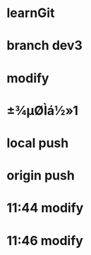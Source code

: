 # learnGit
# branch dev3
# modify

# ±¾µØÌá½»1

# local push

# origin push

# 11:44 modify

# 11:46 modify
